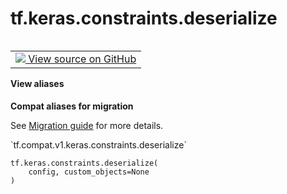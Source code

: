 <div itemscope itemtype="http://developers.google.com/ReferenceObject">
<meta itemprop="name" content="tf.keras.constraints.deserialize" />
<meta itemprop="path" content="Stable" />
</div>

# tf.keras.constraints.deserialize

<!-- Insert buttons and diff -->

<table class="tfo-notebook-buttons tfo-api nocontent" align="left">
<td>
  <a target="_blank" href="https://github.com/keras-team/keras/tree/v2.7.0/keras/constraints.py#L325-L331">
    <img src="https://www.tensorflow.org/images/GitHub-Mark-32px.png" />
    View source on GitHub
  </a>
</td>
</table>





<section class="expandable">
  <h4 class="showalways">View aliases</h4>
  <p>
<b>Compat aliases for migration</b>
<p>See
<a href="https://www.tensorflow.org/guide/migrate">Migration guide</a> for
more details.</p>
<p>`tf.compat.v1.keras.constraints.deserialize`</p>
</p>
</section>

<pre class="devsite-click-to-copy prettyprint lang-py tfo-signature-link">
<code>tf.keras.constraints.deserialize(
    config, custom_objects=None
)
</code></pre>



<!-- Placeholder for "Used in" -->
